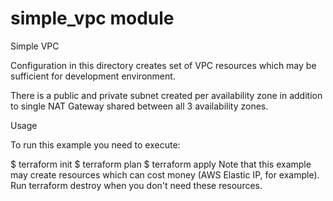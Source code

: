 # simple_vpc module 

Simple VPC

Configuration in this directory creates set of VPC resources which may be sufficient for development environment.

There is a public and private subnet created per availability zone in addition to single NAT Gateway shared between all 3 availability zones.

Usage

To run this example you need to execute:

$ terraform init
$ terraform plan
$ terraform apply
Note that this example may create resources which can cost money (AWS Elastic IP, for example). Run terraform destroy when you don't need these resources.
